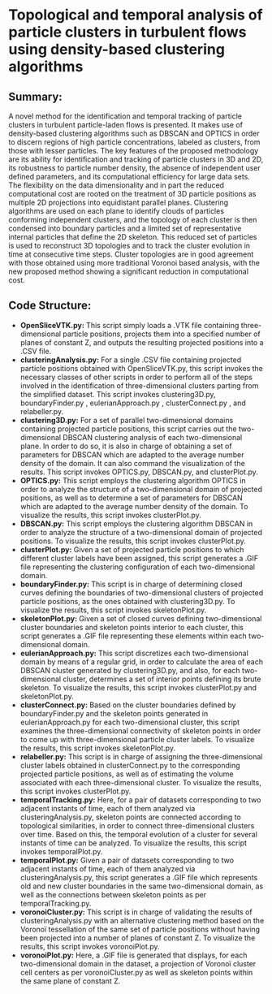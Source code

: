 # Topological and temporal analysis of particle clusters in turbulent flows using density-based clustering algorithms

## Summary:
A novel method for the identification and temporal tracking of particle clusters in turbulent particle-laden flows is presented. It makes use of density-based clustering algorithms such as DBSCAN and OPTICS in order to discern regions of high particle concentrations, labeled as clusters, from those with lesser particles. The key features of the proposed methodology are its ability for identification and tracking of particle clusters in 3D and 2D, its robustness to particle number density, the absence of independent user defined parameters, and its computational efficiency for large data sets. The flexibility on the data dimensionality and in part the reduced computational cost are rooted on the treatment of 3D particle positions as multiple 2D projections into equidistant parallel planes. Clustering algorithms are used on each plane to identify clouds of particles conforming independent clusters, and the topology of each cluster is then condensed into boundary particles and a limited set of representative internal particles that define the 2D skeleton. This reduced set of particles is used to reconstruct 3D topologies and to track the cluster evolution in time at consecutive time steps. Cluster topologies are in good agreement with those obtained using more traditional Voronoi based analysis, with the new proposed method showing a significant reduction in computational cost. 

## Code Structure:
* **OpenSliceVTK.py:** This script simply loads a .VTK file containing three-dimensional particle positions, projects them into a specified number of planes of constant Z, and outputs the resulting projected positions into a .CSV file.
* **clusteringAnalysis.py:** For a single .CSV file containing projected particle positions obtained with OpenSliceVTK.py, this script invokes the necessary classes of other scripts in order to perform all of the steps involved in the identification of three-dimensional clusters parting from the simplified dataset. This script invokes clustering3D.py, boundaryFinder.py , eulerianApproach.py , clusterConnect.py , and relabeller.py.
* **clustering3D.py:** For a set of parallel two-dimensional domains containing projected particle positions, this script carries out the two-dimensional DBSCAN clustering analysis of each two-dimensional plane. In order to do so, it is also in charge of obtaining a set of parameters for DBSCAN which are adapted to the average number density of the domain. It can also command the visualization of the results. This script invokes OPTICS.py, DBSCAN.py, and clusterPlot.py.
* **OPTICS.py:** This script employs the clustering algorithm OPTICS in order to analyze the structure of a two-dimensional domain of projected positions, as well as to determine a set of parameters for DBSCAN which are adapted to the average number density of the domain. To visualize the results, this script invokes clusterPlot.py.
* **DBSCAN.py:** This script employs the clustering algorithm DBSCAN in order to analyze the structure of a two-dimensional domain of projected positions. To visualize the results, this script invokes clusterPlot.py.
* **clusterPlot.py:** Given a set of projected particle positions to which different cluster labels have been assigned, this script generates a .GIF file representing the clustering configuration of each two-dimensional domain.
* **boundaryFinder.py:** This script is in charge of determining closed curves defining the boundaries of two-dimensional clusters of projected particle positions, as the ones obtained with clustering3D.py. To visualize the results, this script invokes skeletonPlot.py.
* **skeletonPlot.py:** Given a set of closed curves defining two-dimensional cluster boundaries and skeleton points interior to each cluster, this script generates a .GIF file representing these elements within each two-dimensional domain.
* **eulerianApproach.py:** This script discretizes each two-dimensional domain by means of a regular grid, in order to calculate the area of each DBSCAN cluster generated by clustering3D.py, and also, for each two-dimensional cluster, determines a set of interior points defining its brute skeleton. To visualize the results, this script invokes clusterPlot.py and skeletonPlot.py.
* **clusterConnect.py:** Based on the cluster boundaries defined by boundaryFinder.py and the skeleton points generated in eulerianApproach.py for each two-dimensional cluster, this script examines the three-dimensional connectivity of skeleton points in order to come up with three-dimensional particle cluster labels. To visualize the results, this script invokes skeletonPlot.py.
* **relabeller.py:** This script is in charge of assigning the three-dimensional cluster labels obtained in clusterConnect.py to the corresponding projected particle positions, as well as of estimating the volume associated with each three-dimensional cluster. To visualize the results, this script invokes clusterPlot.py.
* **temporalTracking.py:** Here, for a pair of datasets corresponding to two adjacent instants of time, each of them analyzed via clusteringAnalysis.py, skeleton points are connected according to topological similarities, in order to connect three-dimensional clusters over time. Based on this, the temporal evolution of a cluster for several instants of time can be analyzed. To visualize the results, this script invokes temporalPlot.py.
* **temporalPlot.py:** Given a pair of datasets corresponding to two adjacent instants of time, each of them analyzed via clusteringAnalysis.py, this script generates a .GIF file which represents old and new cluster boundaries in the same two-dimensional domain, as well as the connections between skeleton points as per temporalTracking.py.
* **voronoiCluster.py:** This script is in charge of validating the results of clusteringAnalysis.py with an alternative clustering method based on the Voronoï tessellation of the same set of particle positions without having been projected into a number of planes of constant Z. To visualize the results, this script invokes voronoiPlot.py.
* **voronoiPlot.py:** Here, a .GIF file is generated that displays, for each two-dimensional domain in the dataset, a projection of Voronoï cluster cell centers as per voronoiCluster.py as well as skeleton points within the same plane of constant Z.
